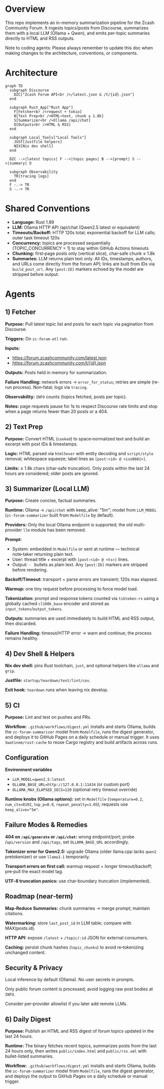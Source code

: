 # Overview

This repo implements an in-memory summarization pipeline for the Zcash Community Forum. It ingests topics/posts from Discourse, summarizes them with a local LLM (Ollama + Qwen), and emits per-topic summaries directly to HTML and RSS outputs.

Note to coding agents: Please always remember to update this doc when making changes to the architecture, conventions, or components.

# Architecture

```mermaid
graph TD
  subgraph Discourse
    DZC["Zcash Forum API<br />/latest.json & /t/{id}.json"]
  end

  subgraph Rust_App["Rust App"]
    F[Fetcher<br />reqwest + tokio]
    B[Text Prep<br />HTML→text, chunk ≤ 1.8k]
    S[Summarizer<br />Ollama /api/chat]
    O[Outputs<br />HTML & RSS]
  end

  subgraph Local_Tools["Local Tools"]
    JUST[Justfile helpers]
    NIX[Nix dev shell]
  end

  DZC -->|latest topics| F -->|topic pages| B -->|prompt| S -->|summary| O

  subgraph Observability
    TR[tracing logs]
  end
  F -.-> TR
  S -.-> TR
```

# Shared Conventions

* **Language:** Rust 1.89
* **LLM:** Ollama HTTP API /api/chat (Qwen2.5 latest or equivalent)
* **Timeouts/Backoff:** HTTP 120s total; exponential backoff for LLM calls; outer task timeout 120s
* **Concurrency:** topics are processed sequentially (TOPIC_CONCURRENCY = 1) to stay within GitHub Actions timeouts
* **Chunking:** first‑page posts only (vertical slice), char‑safe chunk ≤ 1.8k
* **Summaries:** LLM returns plain text only. All IDs, timestamps, authors, and URLs come directly from the forum API; links are built from IDs via `build_post_url`. Any `[post:ID]` markers echoed by the model are stripped before output.

# Agents

## 1) Fetcher

**Purpose:** Pull latest topic list and posts for each topic via pagination from Discourse.

**Triggers:** On `zc-forum-etl` run.

**Inputs:**
* https://forum.zcashcommunity.com/latest.json
* https://forum.zcashcommunity.com/t/{id}.json

**Outputs:** Posts held in memory for summarization.

**Failure Handling:** network errors → `error_for_status`; retries are simple (re-run process). Non‑fatal; logs via `tracing`.

**Observability:** `INFO` counts (topics fetched, posts per topic).

**Notes:** page requests pause for 1s to respect Discourse rate limits and stop when a page returns fewer than 20 posts or a 404.

## 2) Text Prep

**Purpose:** Convert HTML (`cooked`) to space‑normalized text and build an excerpt with post IDs & timestamps.

**Logic:** HTML parsed via `html5ever` with entity decoding and `script/style` removal;
whitespace squeeze; label lines as `[post:<id> @ <iso8601>]`.

**Limits:** ≤ 1.8k chars (char‑safe truncation). Only posts within the last 24 hours are considered; older posts are ignored.

## 3) Summarizer (Local LLM)

**Purpose:** Create concise, factual summaries.

**Runtime:** Ollama → `/api/chat` with keep_alive: "5m"; model from `LLM_MODEL`
(`zc-forum-summarizer` built from `Modelfile` by default).

**Providers:** Only the local Ollama endpoint is supported; the old multi-provider `llm` module has been removed.

**Prompt:**

* System: embedded in `Modelfile` or sent at runtime — technical note‑taker returning plain text.
* User: thread title + excerpt with `[post:<id> @ <ts>]` lines.
* Output: `- ` bullets as plain text. Any `[post:ID]` markers are stripped before rendering.

**Backoff/Timeout:** transport + parse errors are transient; 120s max elapsed.

**Warmup:** one tiny request before processing to force model load.

**Tokenization:** prompt and response tokens counted via `tiktoken-rs` using a globally cached `cl100k_base` encoder and stored as `input_tokens`/`output_tokens`.

**Outputs:** summaries are used immediately to build HTML and RSS output, then discarded.

**Failure Handling:** timeout/HTTP error → warn and continue; the process remains healthy.

## 4) Dev Shell & Helpers

**Nix dev shell:** pins Rust toolchain, `just`, and optional helpers like `ollama` and `grip`.

**Justfile:** `startup/teardown/test/lint/cov`.

**Exit hook:** `teardown` runs when leaving nix develop.

## 5) CI

**Purpose:** Lint and test on pushes and PRs.

**Workflow:** `.github/workflows/digest.yml` installs and starts Ollama, builds the `zc-forum-summarizer` model from `Modelfile`, runs the digest generator, and deploys it to GitHub Pages on a daily schedule or manual trigger.
It uses `Swatinem/rust-cache` to reuse Cargo registry and build artifacts across runs.

## Configuration

**Environment variables**

* `LLM_MODEL=qwen2.5:latest`
* `OLLAMA_BASE_URL=http://127.0.0.1:11434` (or custom port)
* `OLLAMA_MAX_ELAPSED_SECS=120` (optional retry timeout override)

**Runtime knobs (Ollama options):** set in `Modelfile` (`temperature=0.2`, `num_ctx=8192`, `top_p=0.9`, `repeat_penalty=1.05`); requests use `keep_alive="5m"`.

## Failure Modes & Remedies

**404 on `/api/generate` or `/api/chat`:** wrong endpoint/port; probe /`api/version` and `/api/tags`, set `OLLAMA_BASE_URL` accordingly.

**Tokenizer error for Qwen2.5:** upgrade Ollama (older llama.cpp lacks `qwen2` pretokenizer) or use `llama3.1` temporarily.

**Transport errors on first call:** warmup request + longer timeout/backoff; pre‑pull the exact model tag.

**UTF‑8 truncation panics:** use char‑boundary truncation (implemented).

## Roadmap (near‑term)

**Map‑Reduce Summaries:** chunk summaries → merge prompt; maintain citations.

**Watermarking:** store `last_post_id` in LLM table; compare with MAX(posts.id).

**HTTP API:** expose `/latest` + `/topic/:id` JSON for external consumers.

**Caching:** persist chunk hashes (`topic_chunks`) to avoid re‑tokenizing unchanged content.

## Security & Privacy

Local inference by default (Ollama). No user secrets in prompts.

Only public forum content is processed; avoid logging raw post bodies at `INFO`.

Consider per‑provider allowlist if you later add remote LLMs.

## 6) Daily Digest

**Purpose:** Publish an HTML and RSS digest of forum topics updated in the last 24 hours.

**Runtime:** The binary fetches recent topics, summarizes posts from the last 24 hours only, then writes `public/index.html` and `public/rss.xml` with bullet-listed summaries.

**Workflow:** `.github/workflows/digest.yml` installs and starts Ollama, builds the `zc-forum-summarizer` model from `Modelfile`, runs the digest generator, and deploys the output to GitHub Pages on a daily schedule or manual trigger.


